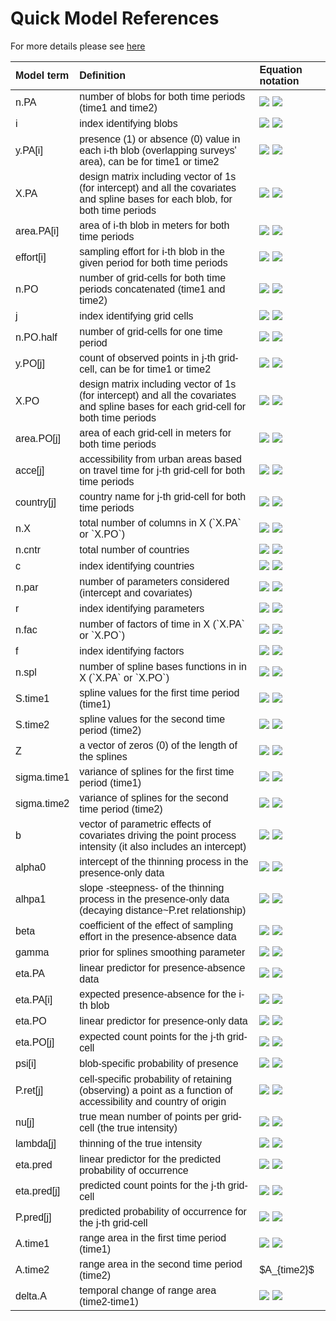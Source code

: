 # Quick Model References

For more details please see [here](/docs/model_definitions.md)  


<table class=" lightable-paper lightable-striped lightable-hover" style='font-family: "Arial Narrow", arial, helvetica, sans-serif; margin-left: auto; margin-right: auto;'>
 <thead>
  <tr>
   <th style="text-align:left;"> Model term </th>
   <th style="text-align:left;"> Definition </th>
   <th style="text-align:left;"> Equation notation </th>
  </tr>
 </thead>
<tbody>
  <tr>
   <td style="text-align:left;"> n.PA </td>
   <td style="text-align:left;"> number of blobs for both time periods (time1 and time2) </td>
   <td style="text-align:left;"> <img src="https://render.githubusercontent.com/render/math?math={\Large n_{PA}}#gh-light-mode-only">
                                 <img src="https://render.githubusercontent.com/render/math?math={\Large n_{PA}}#gh-dark-mode-only"></td>
  </tr>
  <tr>
   <td style="text-align:left;"> i </td>
   <td style="text-align:left;"> index identifying blobs </td>
   <td style="text-align:left;"> <img src="https://render.githubusercontent.com/render/math?math={\Large i \text{ where } i \in 1:n_{PA}}#gh-light-mode-only">
                                 <img src="https://render.githubusercontent.com/render/math?math={\Large i \text{ where } i \in 1:n_{PA}}#gh-dark-mode-only"></td>
  </tr>
  <tr>
   <td style="text-align:left;"> y.PA[i] </td>
   <td style="text-align:left;"> presence (1) or absence (0) value in each i-th blob (overlapping surveys' area), can be for time1 or time2 </td>
   <td style="text-align:left;"> <img src="https://render.githubusercontent.com/render/math?math={\Large y_{PA_i}}#gh-light-mode-only">
                                 <img src="https://render.githubusercontent.com/render/math?math={\Large y_{PA_i}}#gh-dark-mode-only"></td>
  </tr>
  <tr>
   <td style="text-align:left;"> X.PA </td>
   <td style="text-align:left;"> design matrix including vector of 1s (for intercept) and all the covariates and spline bases for each blob, for both time periods </td>
   <td style="text-align:left;"> <img src="https://render.githubusercontent.com/render/math?math={\Large \mathbf{X_{PA}}}#gh-light-mode-only">
                                 <img src="https://render.githubusercontent.com/render/math?math={\Large \mathbf{X_{PA}}}#gh-dark-mode-only"></td>
  </tr>
  <tr>
   <td style="text-align:left;"> area.PA[i] </td>
   <td style="text-align:left;"> area of i-th blob in meters for both time periods </td>
   <td style="text-align:left;"> <img src="https://render.githubusercontent.com/render/math?math={\Large area_{PA_i}}#gh-light-mode-only">
                                 <img src="https://render.githubusercontent.com/render/math?math={\Large area_{PA_i}}#gh-dark-mode-only"></td>
  </tr>
  <tr>
   <td style="text-align:left;"> effort[i] </td>
   <td style="text-align:left;"> sampling effort for i-th blob in the given period for both time periods </td>
   <td style="text-align:left;"> <img src="https://render.githubusercontent.com/render/math?math={\Large effort_{PA_i}}#gh-light-mode-only">
                                 <img src="https://render.githubusercontent.com/render/math?math={\Large effort_{PA_i}}#gh-dark-mode-only"></td>
  </tr>
  <tr>
   <td style="text-align:left;"> n.PO </td>
   <td style="text-align:left;"> number of grid-cells for both time periods concatenated (time1 and time2) </td>
   <td style="text-align:left;"> <img src="https://render.githubusercontent.com/render/math?math={\Large n_{PO}}#gh-light-mode-only">
                                 <img src="https://render.githubusercontent.com/render/math?math={\Large n_{PO}}#gh-dark-mode-only"></td>
  </tr>
  <tr>
   <td style="text-align:left;"> j </td>
   <td style="text-align:left;"> index identifying grid cells </td>
   <td style="text-align:left;"> <img src="https://render.githubusercontent.com/render/math?math={\Large j \text{ where } j \in j:n_{PO}}#gh-light-mode-only">
                                 <img src="https://render.githubusercontent.com/render/math?math={\Large j \text{ where } j \in j:n_{PO}}#gh-dark-mode-only"></td>
  </tr>
  <tr>
   <td style="text-align:left;"> n.PO.half </td>
   <td style="text-align:left;"> number of grid-cells for one time period </td>
   <td style="text-align:left;"> <img src="https://render.githubusercontent.com/render/math?math={\Large n_{PO/2}}#gh-light-mode-only">
                                 <img src="https://render.githubusercontent.com/render/math?math={\Large n_{PO/2}}#gh-dark-mode-only"></td>
  </tr>
  <tr>
   <td style="text-align:left;"> y.PO[j] </td>
   <td style="text-align:left;"> count of observed points in j-th grid-cell, can be for time1 or time2 </td>
   <td style="text-align:left;"> <img src="https://render.githubusercontent.com/render/math?math={\Large y_{PO_j}}#gh-light-mode-only">
                                 <img src="https://render.githubusercontent.com/render/math?math={\Large y_{PO_j}}#gh-dark-mode-only"></td>
  </tr>
  <tr>
   <td style="text-align:left;"> X.PO </td>
   <td style="text-align:left;"> design matrix including vector of 1s (for intercept) and all the covariates and spline bases for each grid-cell for both time periods </td>
   <td style="text-align:left;"> <img src="https://render.githubusercontent.com/render/math?math={\Large \mathbf{X_{PO}}}#gh-light-mode-only">
                                 <img src="https://render.githubusercontent.com/render/math?math={\Large \mathbf{X_{PO}}}#gh-dark-mode-only"></td>
  </tr>
  <tr>
   <td style="text-align:left;"> area.PO[j] </td>
   <td style="text-align:left;"> area of each grid-cell in meters for both time periods </td>
   <td style="text-align:left;"> <img src="https://render.githubusercontent.com/render/math?math={\Large area_{PO_j}}#gh-light-mode-only">
                                 <img src="https://render.githubusercontent.com/render/math?math={\Large area_{PO_j}}#gh-dark-mode-only"></td>
  </tr>
  <tr>
   <td style="text-align:left;"> acce[j] </td>
   <td style="text-align:left;"> accessibility from urban areas based on travel time for j-th grid-cell for both time periods </td>
   <td style="text-align:left;"> <img src="https://render.githubusercontent.com/render/math?math={\Large acce_j}#gh-light-mode-only">
                                 <img src="https://render.githubusercontent.com/render/math?math={\Large acce_j}#gh-dark-mode-only"></td>
  </tr>
  <tr>
   <td style="text-align:left;"> country[j] </td>
   <td style="text-align:left;"> country name for j-th grid-cell for both time periods </td>
   <td style="text-align:left;"> <img src="https://render.githubusercontent.com/render/math?math={\Large country_j}#gh-light-mode-only">
                                 <img src="https://render.githubusercontent.com/render/math?math={\Large country_j}#gh-dark-mode-only"></td>
  </tr>
  <tr>
   <td style="text-align:left;"> n.X </td>
   <td style="text-align:left;"> total number of columns in X (`X.PA` or `X.PO`) </td>
   <td style="text-align:left;"> <img src="https://render.githubusercontent.com/render/math?math={\Large n_X}#gh-light-mode-only">
                                 <img src="https://render.githubusercontent.com/render/math?math={\Large n_X}#gh-dark-mode-only"></td>
  </tr>
  <tr>
   <td style="text-align:left;"> n.cntr </td>
   <td style="text-align:left;"> total number of countries </td>
   <td style="text-align:left;"> <img src="https://render.githubusercontent.com/render/math?math={\Large n_{cntr}}#gh-light-mode-only">
                                 <img src="https://render.githubusercontent.com/render/math?math={\Large n_{cntr}}#gh-dark-mode-only"></td>
  </tr>
  <tr>
   <td style="text-align:left;"> c </td>
   <td style="text-align:left;"> index identifying countries </td>
   <td style="text-align:left;"> <img src="https://render.githubusercontent.com/render/math?math={\Large c \text{ where } c \in 1:n_{cntr}}#gh-light-mode-only">
                                 <img src="https://render.githubusercontent.com/render/math?math={\Large c \text{ where } c \in 1:n_{cntr}}#gh-dark-mode-only"></td>
  </tr>
  <tr>
   <td style="text-align:left;"> n.par </td>
   <td style="text-align:left;"> number of parameters considered (intercept and covariates) </td>
   <td style="text-align:left;"> <img src="https://render.githubusercontent.com/render/math?math={\Large n_{par}}#gh-light-mode-only">
                                 <img src="https://render.githubusercontent.com/render/math?math={\Large n_{par}}#gh-dark-mode-only"></td>
  </tr>
  <tr>
   <td style="text-align:left;"> r </td>
   <td style="text-align:left;"> index identifying parameters </td>
   <td style="text-align:left;"> <img src="https://render.githubusercontent.com/render/math?math={\Large r \text{ where } r \in 1:n_{par}}#gh-light-mode-only">
                                 <img src="https://render.githubusercontent.com/render/math?math={\Large r \text{ where } r \in 1:n_{par}}#gh-dark-mode-only"></td>
  </tr>
  <tr>
   <td style="text-align:left;"> n.fac </td>
   <td style="text-align:left;"> number of factors of time in X (`X.PA` or `X.PO`) </td>
   <td style="text-align:left;"> <img src="https://render.githubusercontent.com/render/math?math={\Large n_{fac}}#gh-light-mode-only">
                                 <img src="https://render.githubusercontent.com/render/math?math={\Large n_{fac}}#gh-dark-mode-only"></td>
  </tr>
  <tr>
   <td style="text-align:left;"> f </td>
   <td style="text-align:left;"> index identifying factors </td>
   <td style="text-align:left;"> <img src="https://render.githubusercontent.com/render/math?math={\Large f \text{ where } f \in 1:n_{fac}}#gh-light-mode-only">
                                 <img src="https://render.githubusercontent.com/render/math?math={\Large f \text{ where } f \in 1:n_{fac}}#gh-dark-mode-only"></td>
  </tr>
  <tr>
   <td style="text-align:left;"> n.spl </td>
   <td style="text-align:left;"> number of spline bases functions in in X (`X.PA` or `X.PO`) </td>
   <td style="text-align:left;"> <img src="https://render.githubusercontent.com/render/math?math={\Large n_{spl}}#gh-light-mode-only">
                                 <img src="https://render.githubusercontent.com/render/math?math={\Large n_{spl}}#gh-dark-mode-only"></td>
  </tr>
  <tr>
   <td style="text-align:left;"> S.time1 </td>
   <td style="text-align:left;"> spline values for the first time period (time1) </td>
   <td style="text-align:left;"> <img src="https://render.githubusercontent.com/render/math?math={\Large S_{time1}}#gh-light-mode-only">
                                 <img src="https://render.githubusercontent.com/render/math?math={\Large S_{time1}}#gh-dark-mode-only"></td>
  </tr>
  <tr>
   <td style="text-align:left;"> S.time2 </td>
   <td style="text-align:left;"> spline values for the second time period (time2) </td>
   <td style="text-align:left;"> <img src="https://render.githubusercontent.com/render/math?math={\Large S_{time2}}#gh-light-mode-only">
                                 <img src="https://render.githubusercontent.com/render/math?math={\Large S_{time2}}#gh-dark-mode-only"></td>
  </tr>
  <tr>
   <td style="text-align:left;"> Z </td>
   <td style="text-align:left;"> a vector of zeros (0) of the length of the splines </td>
   <td style="text-align:left;"> <img src="https://render.githubusercontent.com/render/math?math={\Large Z}#gh-light-mode-only">
                                 <img src="https://render.githubusercontent.com/render/math?math={\Large Z}#gh-dark-mode-only"></td>
  </tr>
  <tr>
   <td style="text-align:left;"> sigma.time1 </td>
   <td style="text-align:left;"> variance of splines for the first time period (time1) </td>
   <td style="text-align:left;"> <img src="https://render.githubusercontent.com/render/math?math={\Large \sigma_{time1}}#gh-light-mode-only">
                                 <img src="https://render.githubusercontent.com/render/math?math={\Large \sigma_{time1}}#gh-dark-mode-only"></td>
  </tr>
  <tr>
   <td style="text-align:left;"> sigma.time2 </td>
   <td style="text-align:left;"> variance of splines for the second time period (time2) </td>
   <td style="text-align:left;"> <img src="https://render.githubusercontent.com/render/math?math={\Large \sigma_{time2}}#gh-light-mode-only">
                                 <img src="https://render.githubusercontent.com/render/math?math={\Large \sigma_{time2}}#gh-dark-mode-only"></td>
  </tr>
  <tr>
   <td style="text-align:left;"> b </td>
   <td style="text-align:left;"> vector of parametric effects of covariates driving the point process intensity (it also includes an intercept) </td>
   <td style="text-align:left;"> <img src="https://render.githubusercontent.com/render/math?math={\Large b_r \in \mathbf{b}}#gh-light-mode-only">
                                 <img src="https://render.githubusercontent.com/render/math?math={\Large b_r \in \mathbf{b}}#gh-dark-mode-only"></td>
  </tr>
  <tr>
   <td style="text-align:left;"> alpha0 </td>
   <td style="text-align:left;"> intercept of the thinning process in the presence-only data </td>
   <td style="text-align:left;"> <img src="https://render.githubusercontent.com/render/math?math={\Large \alpha_0}#gh-light-mode-only">
                                 <img src="https://render.githubusercontent.com/render/math?math={\Large \alpha_0}#gh-dark-mode-only"></td>
  </tr>
  <tr>
   <td style="text-align:left;"> alhpa1 </td>
   <td style="text-align:left;"> slope -steepness- of the thinning process in the presence-only data (decaying distance~P.ret relationship) </td>
   <td style="text-align:left;"> <img src="https://render.githubusercontent.com/render/math?math={\Large \alpha_1}#gh-light-mode-only">
                                 <img src="https://render.githubusercontent.com/render/math?math={\Large \alpha_1}#gh-dark-mode-only"></td>
  </tr>
  <tr>
   <td style="text-align:left;"> beta </td>
   <td style="text-align:left;"> coefficient of the effect of sampling effort in the presence-absence data </td>
   <td style="text-align:left;"> <img src="https://render.githubusercontent.com/render/math?math={\Large \beta}#gh-light-mode-only">
                                 <img src="https://render.githubusercontent.com/render/math?math={\Large \beta}#gh-dark-mode-only"></td>
  </tr>
  <tr>
   <td style="text-align:left;"> gamma </td>
   <td style="text-align:left;"> prior for splines smoothing parameter </td>
   <td style="text-align:left;"> <img src="https://render.githubusercontent.com/render/math?math={\Large \gamma}#gh-light-mode-only">
                                 <img src="https://render.githubusercontent.com/render/math?math={\Large \gamma}#gh-dark-mode-only"></td>
  </tr>
  <tr>
   <td style="text-align:left;"> eta.PA </td>
   <td style="text-align:left;"> linear predictor for presence-absence data </td>
   <td style="text-align:left;"> <img src="https://render.githubusercontent.com/render/math?math={\Large \mathbf{\eta_{PA}}}#gh-light-mode-only">
                                 <img src="https://render.githubusercontent.com/render/math?math={\Large \mathbf{\eta_{PA}}}#gh-dark-mode-only"></td>
  </tr>
  <tr>
   <td style="text-align:left;"> eta.PA[i] </td>
   <td style="text-align:left;"> expected presence-absence for the i-th blob </td>
   <td style="text-align:left;"> <img src="https://render.githubusercontent.com/render/math?math={\Large \eta_{PA_i}}#gh-light-mode-only">
                                 <img src="https://render.githubusercontent.com/render/math?math={\Large \eta_{PA_i}}#gh-dark-mode-only"></td>
  </tr>
  <tr>
   <td style="text-align:left;"> eta.PO </td>
   <td style="text-align:left;"> linear predictor for presence-only data </td>
   <td style="text-align:left;"> <img src="https://render.githubusercontent.com/render/math?math={\Large \mathbf{\eta_{PO}}}#gh-light-mode-only">
                                 <img src="https://render.githubusercontent.com/render/math?math={\Large \mathbf{\eta_{PO}}}#gh-dark-mode-only"></td>
  </tr>
  <tr>
   <td style="text-align:left;"> eta.PO[j] </td>
   <td style="text-align:left;"> expected count points for the j-th grid-cell </td>
   <td style="text-align:left;"> <img src="https://render.githubusercontent.com/render/math?math={\Large \eta_{PO_j}}#gh-light-mode-only">
                                 <img src="https://render.githubusercontent.com/render/math?math={\Large \eta_{PO_j}}#gh-dark-mode-only"></td>
  </tr>
  <tr>
   <td style="text-align:left;"> psi[i] </td>
   <td style="text-align:left;"> blob-specific probability of presence </td>
   <td style="text-align:left;"> <img src="https://render.githubusercontent.com/render/math?math={\Large \psi_i}#gh-light-mode-only">
                                 <img src="https://render.githubusercontent.com/render/math?math={\Large \psi_i}#gh-dark-mode-only"></td>
  </tr>
  <tr>
   <td style="text-align:left;"> P.ret[j] </td>
   <td style="text-align:left;"> cell-specific probability of retaining (observing) a point as a function of accessibility and country of origin </td>
   <td style="text-align:left;"> <img src="https://render.githubusercontent.com/render/math?math={\Large P_{ret_j}}#gh-light-mode-only">
                                 <img src="https://render.githubusercontent.com/render/math?math={\Large P_{ret_j}}#gh-dark-mode-only"></td>
  </tr>
  <tr>
   <td style="text-align:left;"> nu[j] </td>
   <td style="text-align:left;"> true mean number of points per grid-cell (the true intensity) </td>
   <td style="text-align:left;"> <img src="https://render.githubusercontent.com/render/math?math={\Large \nu_j}#gh-light-mode-only">
                                 <img src="https://render.githubusercontent.com/render/math?math={\Large \nu_j}#gh-dark-mode-only"></td>
  </tr>
  <tr>
   <td style="text-align:left;"> lambda[j] </td>
   <td style="text-align:left;"> thinning of the true intensity </td>
   <td style="text-align:left;"> <img src="https://render.githubusercontent.com/render/math?math={\Large \lambda_j}#gh-light-mode-only">
                                 <img src="https://render.githubusercontent.com/render/math?math={\Large \lambda_j}#gh-dark-mode-only"></td>
  </tr>
  <tr>
   <td style="text-align:left;"> eta.pred </td>
   <td style="text-align:left;"> linear predictor for the predicted probability of occurrence </td>
   <td style="text-align:left;"> <img src="https://render.githubusercontent.com/render/math?math={\Large \mathbf{\eta_{pred}}}#gh-light-mode-only">
                                 <img src="https://render.githubusercontent.com/render/math?math={\Large \mathbf{\eta_{pred}}}#gh-dark-mode-only"></td>
  </tr>
  <tr>
   <td style="text-align:left;"> eta.pred[j] </td>
   <td style="text-align:left;"> predicted count points for the j-th grid-cell </td>
   <td style="text-align:left;"> <img src="https://render.githubusercontent.com/render/math?math={\Large \eta_{pred_j}}#gh-light-mode-only">
                                 <img src="https://render.githubusercontent.com/render/math?math={\Large \eta_{pred_j}}#gh-dark-mode-only"></td>
  </tr>
  <tr>
   <td style="text-align:left;"> P.pred[j] </td>
   <td style="text-align:left;"> predicted probability of occurrence for the j-th grid-cell </td>
   <td style="text-align:left;"> <img src="https://render.githubusercontent.com/render/math?math={\Large P_{pred_j}}#gh-light-mode-only">
                                 <img src="https://render.githubusercontent.com/render/math?math={\Large P_{pred_j}}#gh-dark-mode-only"></td>
  </tr>
  <tr>
   <td style="text-align:left;"> A.time1 </td>
   <td style="text-align:left;"> range area in the first time period (time1) </td>
   <td style="text-align:left;"> <img src="https://render.githubusercontent.com/render/math?math={\Large A_{time1}}#gh-light-mode-only">
                                 <img src="https://render.githubusercontent.com/render/math?math={\Large A_{time1}}#gh-dark-mode-only"></td>
  </tr>
  <tr>
   <td style="text-align:left;"> A.time2 </td>
   <td style="text-align:left;"> range area in the second time period (time2) </td>
   <td style="text-align:left;"> $A_{time2}$ </td>
  </tr>
  <tr>
   <td style="text-align:left;"> delta.A </td>
   <td style="text-align:left;"> temporal change of range area (time2-time1) </td>
   <td style="text-align:left;"> <img src="https://render.githubusercontent.com/render/math?math={\Large \Delta A}#gh-light-mode-only">
                                 <img src="https://render.githubusercontent.com/render/math?math={\Large \Delta A}#gh-dark-mode-only"></td>
  </tr>
</tbody>
</table>

